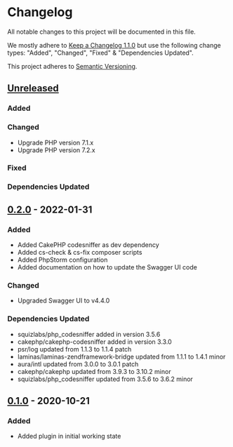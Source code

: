 # Changelog
All notable changes to this project will be documented in this file.

We mostly adhere to [Keep a Changelog 1.1.0](https://keepachangelog.com/en/1.0.0/)
but use the following change types: "Added", "Changed", "Fixed" & "Dependencies Updated".

This project adheres to [Semantic Versioning](https://semver.org/spec/v2.0.0.html).

## [Unreleased](https://github.com/orca-services/cakephp-swagger-ui/commits/main/)
### Added

### Changed
- Upgrade PHP version 7.1.x
- Upgrade PHP version 7.2.x

### Fixed

### Dependencies Updated

## [0.2.0](https://github.com/orca-services/cakephp-swagger-ui/releases/tag/0.2.0) - 2022-01-31
### Added
- Added CakePHP codesniffer as dev dependency
- Added cs-check & cs-fix composer scripts
- Added PhpStorm configuration
- Added documentation on how to update the Swagger UI code

### Changed
- Upgraded Swagger UI to v4.4.0

### Dependencies Updated
- squizlabs/php_codesniffer added in version 3.5.6
- cakephp/cakephp-codesniffer added in version 3.3.0
- psr/log updated from 1.1.3 to 1.1.4 patch
- laminas/laminas-zendframework-bridge updated from 1.1.1 to 1.4.1 minor
- aura/intl updated from 3.0.0 to 3.0.1 patch
- cakephp/cakephp updated from 3.9.3 to 3.10.2 minor
- squizlabs/php_codesniffer updated from 3.5.6 to 3.6.2 minor

## [0.1.0](https://github.com/orca-services/cakephp-swagger-ui/releases/tag/0.1.0) - 2020-10-21
### Added
- Added plugin in initial working state
